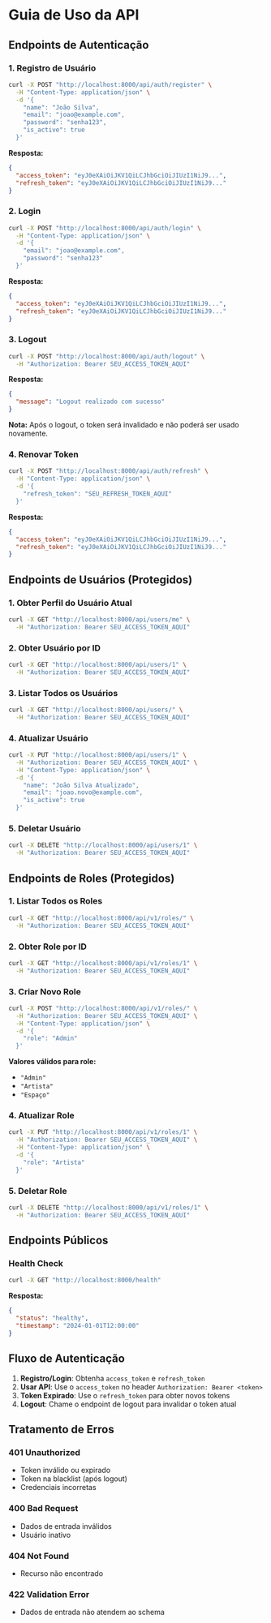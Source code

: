 # Guia de Uso da API

## Endpoints de Autenticação

### 1. Registro de Usuário
```bash
curl -X POST "http://localhost:8000/api/auth/register" \
  -H "Content-Type: application/json" \
  -d '{
    "name": "João Silva",
    "email": "joao@example.com",
    "password": "senha123",
    "is_active": true
  }'
```

**Resposta:**
```json
{
  "access_token": "eyJ0eXAiOiJKV1QiLCJhbGciOiJIUzI1NiJ9...",
  "refresh_token": "eyJ0eXAiOiJKV1QiLCJhbGciOiJIUzI1NiJ9..."
}
```

### 2. Login
```bash
curl -X POST "http://localhost:8000/api/auth/login" \
  -H "Content-Type: application/json" \
  -d '{
    "email": "joao@example.com",
    "password": "senha123"
  }'
```

**Resposta:**
```json
{
  "access_token": "eyJ0eXAiOiJKV1QiLCJhbGciOiJIUzI1NiJ9...",
  "refresh_token": "eyJ0eXAiOiJKV1QiLCJhbGciOiJIUzI1NiJ9..."
}
```

### 3. Logout
```bash
curl -X POST "http://localhost:8000/api/auth/logout" \
  -H "Authorization: Bearer SEU_ACCESS_TOKEN_AQUI"
```

**Resposta:**
```json
{
  "message": "Logout realizado com sucesso"
}
```

**Nota:** Após o logout, o token será invalidado e não poderá ser usado novamente.

### 4. Renovar Token
```bash
curl -X POST "http://localhost:8000/api/auth/refresh" \
  -H "Content-Type: application/json" \
  -d '{
    "refresh_token": "SEU_REFRESH_TOKEN_AQUI"
  }'
```

**Resposta:**
```json
{
  "access_token": "eyJ0eXAiOiJKV1QiLCJhbGciOiJIUzI1NiJ9...",
  "refresh_token": "eyJ0eXAiOiJKV1QiLCJhbGciOiJIUzI1NiJ9..."
}
```

## Endpoints de Usuários (Protegidos)

### 1. Obter Perfil do Usuário Atual
```bash
curl -X GET "http://localhost:8000/api/users/me" \
  -H "Authorization: Bearer SEU_ACCESS_TOKEN_AQUI"
```

### 2. Obter Usuário por ID
```bash
curl -X GET "http://localhost:8000/api/users/1" \
  -H "Authorization: Bearer SEU_ACCESS_TOKEN_AQUI"
```

### 3. Listar Todos os Usuários
```bash
curl -X GET "http://localhost:8000/api/users/" \
  -H "Authorization: Bearer SEU_ACCESS_TOKEN_AQUI"
```

### 4. Atualizar Usuário
```bash
curl -X PUT "http://localhost:8000/api/users/1" \
  -H "Authorization: Bearer SEU_ACCESS_TOKEN_AQUI" \
  -H "Content-Type: application/json" \
  -d '{
    "name": "João Silva Atualizado",
    "email": "joao.novo@example.com",
    "is_active": true
  }'
```

### 5. Deletar Usuário
```bash
curl -X DELETE "http://localhost:8000/api/users/1" \
  -H "Authorization: Bearer SEU_ACCESS_TOKEN_AQUI"
```

## Endpoints de Roles (Protegidos)

### 1. Listar Todos os Roles
```bash
curl -X GET "http://localhost:8000/api/v1/roles/" \
  -H "Authorization: Bearer SEU_ACCESS_TOKEN_AQUI"
```

### 2. Obter Role por ID
```bash
curl -X GET "http://localhost:8000/api/v1/roles/1" \
  -H "Authorization: Bearer SEU_ACCESS_TOKEN_AQUI"
```

### 3. Criar Novo Role
```bash
curl -X POST "http://localhost:8000/api/v1/roles/" \
  -H "Authorization: Bearer SEU_ACCESS_TOKEN_AQUI" \
  -H "Content-Type: application/json" \
  -d '{
    "role": "Admin"
  }'
```

**Valores válidos para role:**
- `"Admin"`
- `"Artista"`
- `"Espaço"`

### 4. Atualizar Role
```bash
curl -X PUT "http://localhost:8000/api/v1/roles/1" \
  -H "Authorization: Bearer SEU_ACCESS_TOKEN_AQUI" \
  -H "Content-Type: application/json" \
  -d '{
    "role": "Artista"
  }'
```

### 5. Deletar Role
```bash
curl -X DELETE "http://localhost:8000/api/v1/roles/1" \
  -H "Authorization: Bearer SEU_ACCESS_TOKEN_AQUI"
```

## Endpoints Públicos

### Health Check
```bash
curl -X GET "http://localhost:8000/health"
```

**Resposta:**
```json
{
  "status": "healthy",
  "timestamp": "2024-01-01T12:00:00"
}
```

## Fluxo de Autenticação

1. **Registro/Login**: Obtenha `access_token` e `refresh_token`
2. **Usar API**: Use o `access_token` no header `Authorization: Bearer <token>`
3. **Token Expirado**: Use o `refresh_token` para obter novos tokens
4. **Logout**: Chame o endpoint de logout para invalidar o token atual

## Tratamento de Erros

### 401 Unauthorized
- Token inválido ou expirado
- Token na blacklist (após logout)
- Credenciais incorretas

### 400 Bad Request
- Dados de entrada inválidos
- Usuário inativo

### 404 Not Found
- Recurso não encontrado

### 422 Validation Error
- Dados de entrada não atendem ao schema 